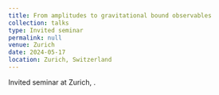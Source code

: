 ```yaml
---
title: From amplitudes to gravitational bound observables
collection: talks
type: Invited seminar
permalink: null
venue: Zurich
date: 2024-05-17
location: Zurich, Switzerland
---
```


Invited seminar at Zurich, .
